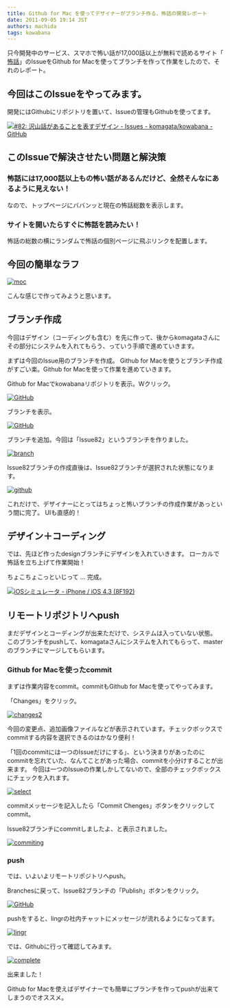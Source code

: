 ```yaml
---
title: Github for Mac を使ってデザイナーがブランチ作る、怖話の開発レポート
date: 2011-09-05 19:14 JST
authors: machida
tags: kowabana
---
```

只今開発中のサービス、スマホで怖い話が17,000話以上が無料で読めるサイト「 [怖話](http://kowabana.jp/)」のIssueをGithub for Macを使ってブランチを作って作業をしたので、それのレポート。

## 今回はこのIssueをやってみます。

開発にはGithubにリポジトリを置いて、Issueの管理もGithubを使ってます。

[![#82: 沢山話があることを表すデザイン - Issues - komagata/kowabana - GitHub](http://farm7.static.flickr.com/6087/6114565692_943b4e7d9d.jpg)](http://www.flickr.com/photos/fjord_llc/6114565692/ "#82: 沢山話があることを表すデザイン - Issues - komagata/kowabana - GitHub by 町田 哲平（teppei machida）, on Flickr")

## このIssueで解決させたい問題と解決策

### 怖話には17,000話以上もの怖い話があるんだけど、全然そんなにあるように見えない！

なので、トップページにババンッと現在の怖話総数を表示します。

### サイトを開いたらすぐに怖話を読みたい！

怖話の総数の横にランダムで怖話の個別ページに飛ぶリンクを配置します。

## 今回の簡単なラフ

[![moc](http://farm7.static.flickr.com/6067/6114629998_bc23128bf2_z.jpg)](http://www.flickr.com/photos/fjord_llc/6114629998/ "moc by 町田 哲平（teppei machida）, on Flickr")

こんな感じで作ってみようと思います。

## ブランチ作成

今回はデザイン（コーディングも含む）を先に作って、後からkomagataさんにその部分にシステムを入れてもらう、っていう手順で進めていきます。

まずは今回のIssue用のブランチを作成。 Github for Macを使うとブランチ作成がすごい楽。Github for Macを使って作業を進めていきます。

Github for Macでkowabanaリポジトリを表示。Wクリック。

[![GitHub](http://farm7.static.flickr.com/6199/6114640716_c6330fc1a3.jpg)](http://www.flickr.com/photos/fjord_llc/6114640716/ "GitHub by 町田 哲平（teppei machida）, on Flickr")

ブランチを表示。

[![GitHub](http://farm7.static.flickr.com/6210/6114096367_4b7425882d.jpg)](http://www.flickr.com/photos/fjord_llc/6114096367/ "GitHub by 町田 哲平（teppei machida）, on Flickr")

ブランチを追加。今回は「Issue82」というブランチを作りました。

[![branch](http://farm7.static.flickr.com/6080/6115206259_df38e81c56.jpg)](http://www.flickr.com/photos/fjord_llc/6115206259/ "branch by 町田 哲平（teppei machida）, on Flickr")

Issue82ブランチの作成直後は、Issue82ブランチが選択された状態になります。

[![github](http://farm7.static.flickr.com/6201/6115756186_70b07aa226.jpg)](http://www.flickr.com/photos/fjord_llc/6115756186/ "github by 町田 哲平（teppei machida）, on Flickr")

これだけで、デザイナーにとってはちょっと怖いブランチの作成作業があっという間に完了。 UIも直感的！

## デザイン＋コーディング

では、先ほど作ったdesignブランチにデザインを入れていきます。 ローカルで怖話を立ち上げて作業開始！

ちょこちょこっといじって … 完成。

[![iOSシミュレータ - iPhone / iOS 4.3 (8F192)](http://farm7.static.flickr.com/6088/6115646924_b850f0bbca_z.jpg)](http://www.flickr.com/photos/fjord_llc/6115646924/ "iOSシミュレータ - iPhone / iOS 4.3 (8F192) by 町田 哲平（teppei machida）, on Flickr")

## リモートリポジトリへpush

まだデザインとコーディングが出来ただけで、システムは入っていない状態。 このブランチをpushして、komagataさんにシステムを入れてもらって、masterのブランチにマージしてもらいます。

### Github for Macを使ったcommit

まずは作業内容をcommit。commitもGithub for Macを使ってやってみます。

「Changes」をクリック。

[![changes2](http://farm7.static.flickr.com/6090/6115834970_d4c930a2d0.jpg)](http://www.flickr.com/photos/fjord_llc/6115834970/ "changes2 by 町田 哲平（teppei machida）, on Flickr")

 今回の変更点、追加画像ファイルなどが表示されています。チェックボックスでcommitする内容を選択できるのはかなり便利！

「1回のcommitには一つのIssueだけにする」、という決まりがあったのにcommitを忘れていた、なんてことがあった場合、commitを小分けすることが出来ます。 今回は一つのIssueの作業しかしてないので、全部のチェックボックスにチェックを入れます。

[![select](http://farm7.static.flickr.com/6202/6115226043_63785dffc3.jpg)](http://www.flickr.com/photos/fjord_llc/6115226043/ "select by 町田 哲平（teppei machida）, on Flickr")

commitメッセージを記入したら「Commit Chenges」ボタンをクリックしてcommit。

Issue82ブランチにcommitしましたよ、と表示されました。

[![commiting](http://farm7.static.flickr.com/6082/6115768834_2db8a22102.jpg)](http://www.flickr.com/photos/fjord_llc/6115768834/ "commiting by 町田 哲平（teppei machida）, on Flickr")

### push

では、いよいよリモートリポジトリへpush。

Branchesに戻って、Issue82ブランチの「Publish」ボタンをクリック。

[![GitHub](http://farm7.static.flickr.com/6070/6115200103_04926f4676.jpg)](http://www.flickr.com/photos/fjord_llc/6115200103/ "GitHub by 町田 哲平（teppei machida）, on Flickr")

pushをすると、lingrの社内チャットにメッセージが流れるようになってます。

[![lingr](http://farm7.static.flickr.com/6181/6115760488_7fe3ae5afa.jpg)](http://www.flickr.com/photos/fjord_llc/6115760488/ "lingr by 町田 哲平（teppei machida）, on Flickr")

では、Githubに行って確認してみます。

[![complete](http://farm7.static.flickr.com/6197/6115304797_5ccf1e010c.jpg)](http://www.flickr.com/photos/fjord_llc/6115304797/ "complete by 町田 哲平（teppei machida）, on Flickr")

出来ました！

Github for Macを使えばデザイナーでも簡単にブランチを作ってpushが出来てしまうのでオススメ。
